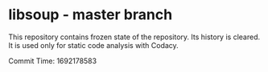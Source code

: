 # libsoup - master branch

This repository contains frozen state of the repository.
Its history is cleared. It is used only for static code
analysis with Codacy.

Commit Time: 1692178583